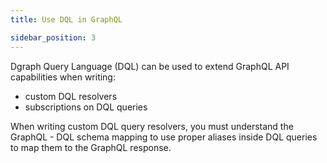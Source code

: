 ```yaml
---
title: Use DQL in GraphQL

sidebar_position: 3
---
```


Dgraph Query Language (DQL) can be used to extend GraphQL API capabilities when writing:

- custom DQL resolvers
- subscriptions on DQL queries



When writing custom DQL query resolvers, you must understand the GraphQL - DQL schema mapping to use proper aliases inside DQL queries to map them to the GraphQL response. 



